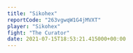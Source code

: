 ```yaml
---
title: "Sikohex"
reportCode: "263vgwqW1G4jMVXT"
player: "Sikohex"
fight: "The Curator"
date: 2021-07-15T18:53:21.415000+00:00
---
```

